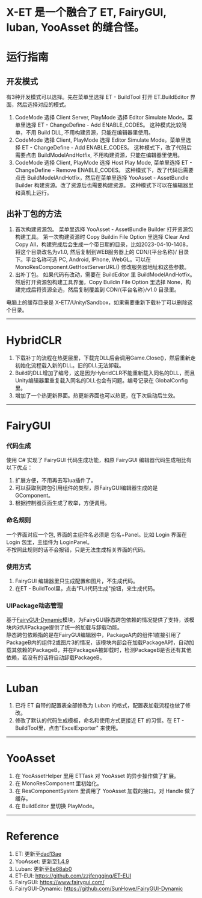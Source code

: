 # X-ET 是一个融合了 ET, FairyGUI, luban, YooAsset 的缝合怪。

# 运行指南
## 开发模式
有3种开发模式可以选择。先在菜单里选择 ET - BuildTool 打开 ET.BuildEditor 界面，然后选择对应的模式。
1. CodeMode 选择 Client Server, PlayMode 选择 Editor Simulate Mode。菜单里选择 ET - ChangeDefine - Add ENABLE_CODES。
   这种模式比较简单，不用 Build DLL, 不用构建资源，只能在编辑器里使用。
2. CodeMode 选择 Client, PlayMode 选择 Editor Simulate Mode。菜单里选择 ET - ChangeDefine - Add ENABLE_CODES。
   这种模式下，改了代码后需要点击 BuildModelAndHotfix, 不用构建资源，只能在编辑器里使用。
3. CodeMode 选择 Client, PlayMode 选择 Host Play Mode, 菜单里选择 ET - ChangeDefine - Remove ENABLE_CODES。
   这种模式下，改了代码后需要点击 BuildModelAndHotfix，然后在菜单里选择 YooAsset - AssetBundle Builder 构建资源。改了资源后也需要构建资源。
   这种模式下可以在编辑器里和真机上运行。

## 出补丁包的方法
1. 首次构建资源包。
   菜单里选择 YooAsset - AssetBundle Builder 打开资源包构建工具。
   第一次构建资源时 Copy Buildin File Option 里选择 Clear And Copy All，构建完成后会生成一个带日期的目录，比如2023-04-10-1408，将这个目录改名为v1.0,
   然后复制到WEB服务器上的 CDN/{平台名称}/ 目录下。平台名称可选 PC, Android, IPhone, WebGL。可以在 MonoResComponent.GetHostServerURL() 修改服务器地址和这些参数。
2. 出补丁包。
   如果代码有改动，需要在 BuildEditor 里 BuildModelAndHotfix。
   然后打开资源包构建工具界面，Copy Buildin File Option 里选择 None，构建完成后将资源全选，然后复制覆盖到 CDN/{平台名称}/v1.0 目录里。

电脑上的缓存目录是 X-ET7/Unity/Sandbox，如果需要重新下载补丁可以删除这个目录。

---
# HybridCLR
1. 下载补丁的流程在热更层里，下载完DLL后会调用Game.Close()，然后重新走初始化流程载入新的DLL。旧的DLL无法卸载。
2. Build的DLL增加了编号，这是因为HybridCLR不能重新载入同名的DLL，而且Unity编辑器里重复载入同名的DLL也会有问题。编号记录在 GlobalConfig 里。
3. 增加了一个热更新界面。热更新界面也可以热更，在下次启动后生效。

---
# FairyGUI
### 代码生成
使用 C# 实现了 FairyGUI 代码生成功能，和原 FairyGUI 编辑器代码生成相比有以下优点：
1. 扩展方便，不用再去写lua插件了。
2. 可以获取到跨包引用组件的类型，原FairyGUI编辑器生成的是GComponent。
3. 根据控制器页面生成了枚举，方便调用。  

### 命名规则  
一个界面对应一个包, 界面的主组件名必须是 包名+Panel。比如 Login 界面在 Login 包里，主组件为 LoginPanel。  
不按照此规则的话不会报错，只是无法生成相关界面的代码。

### 使用方式
1. FairyGUI 编辑器里只生成配置和图片，不生成代码。
2. 在ET - BuildTool里，点击"FUI代码生成"按钮，来生成代码。

### UIPackage动态管理
基于[FairyGUI-Dynamic](https://github.com/SunHowe/FairyGUI-Dynamic.git)模块，为FairyGUI静态跨包依赖的情况提供了支持，该模块内对UIPackage提供了统一的加载与卸载功能。  
静态跨包依赖指的是在FairyGUI编辑器中，PackageA内的组件1直接引用了PackageB内的组件2或图片3的情况，该模块内部会在加载PackageA时，自动加载其依赖的PackageB，并在PackageA被卸载时，检测PackageB是否还有其他依赖，若没有的话将自动卸载PackageB。

---
# Luban
1. 已将 ET 自带的配置表全部修改为 Luban 的格式，配置表加载流程也做了修改。
2. 修改了默认的代码生成模板，命名和使用方式更接近 ET 的习惯。在 ET - BuildTool里，点击"ExcelExporter" 来使用。

---
# YooAsset
1. 在 YooAssetHelper 里用 ETTask 对 YooAsset 的异步操作做了扩展。
2. 在 MonoResComponent 里初始化。
3. 在 ResComponentSystem 里调用了 YooAsset 加载的接口。对 Handle 做了缓存。
4. 在 BuildEditor 里切换 PlayMode。

---
# Reference
1. ET: 更新至[dad13ae](https://github.com/egametang/ET/commit/dad13aea3675a1e87a7c33d1e513e249feceff56)
2. YooAsset: 更新至[1.4.9](https://github.com/tuyoogame/YooAsset/commit/e2788839586876da483729377580aa5cb8d06408)
3. Luban: 更新至[8e68ab0](https://github.com/focus-creative-games/luban)
4. ET-EUI: https://github.com/zzjfengqing/ET-EUI
5. FairyGUI: https://www.fairygui.com/
6. FairyGUI-Dynamic: https://github.com/SunHowe/FairyGUI-Dynamic